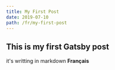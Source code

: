 ```yaml
---
title: My First Post
date: 2019-07-10
path: /fr/my-first-post
---
```


## This is my first Gatsby post
it's writting in markdown
**Français**